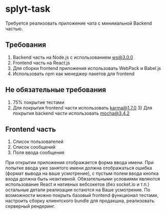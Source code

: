 # splyt-task

Требуется реализовать приложение чата с минимальной Back­end частью.

## Требования
1. Back­end часть на Node.js с использованием ws@3.0.0
2. Front­end часть на React.js
3. Для сборки front­end приложения использовать WebPack и
Babel.js
4. Использовать npm как менеджер пакетов для front­end

## Не обязательные требования
1. 75% покрытие тестами
2. Для покрытия front­end части использовать karma@1.7.0 3) Для покрытия back­end части использовать mocha@3.4.2

## Front­end часть
1. Список пользователей
2. Список сообщений
3. Поля ввода сообщения

При открытии приложения отображается форма ввода имени.
При попытке ввода уже занятого имени должна отображаться ошибка (формат вывода на ваше усмотрение), с пустым полем ввода кнопка входа должна быть неактивной.
Обязательными условиями являются использование React и нативных веб­сокетов (без socket.io и т.п.) остальные детали реализации остаются на Ваше усмотрение.
По возможности можно покрыть базовый front­end функционал тестами, настроить сборку клиентского bundle для продакшна, реализовать серверный рендеринг.